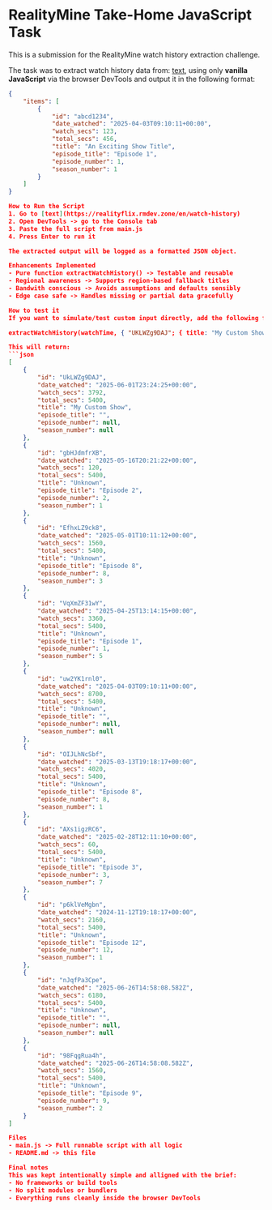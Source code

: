 # RealityMine Take-Home JavaScript Task

This is a submission for the RealityMine watch history extraction challenge.

The task was to extract watch history data from: [text](https://realityflix.rmdev.zone), using only **vanilla JavaScript** via the browser DevTools and output it in the following format:

```json
{
    "items": [
        {
            "id": "abcd1234",
            "date_watched": "2025-04-03T09:10:11+00:00",
            "watch_secs": 123,
            "total_secs": 456,
            "title": "An Exciting Show Title",
            "episode_title": "Episode 1",
            "episode_number": 1,
            "season_number": 1
        }
    ]
}

How to Run the Script
1. Go to [text](https://realityflix.rmdev.zone/en/watch-history)
2. Open DevTools -> go to the Console tab
3. Paste the full script from main.js
4. Press Enter to run it

The extracted output will be logged as a formatted JSON object.

Enhancements Implemented
- Pure function extractWatchHistory() -> Testable and reusable
- Regional awareness -> Supports region-based fallback titles
- Bandwith conscious -> Avoids assumptions and defaults sensibly
- Edge case safe -> Handles missing or partial data gracefully

How to test it
If you want to simulate/test custom input directly, add the following function to the console to verify it works with different input:

extractWatchHistory(watchTime, { "UKLWZg9DAJ"; { title: "My Custom Show", length: 90 } })

This will return:
```json
[
    {
        "id": "UkLWZg9DAJ",
        "date_watched": "2025-06-01T23:24:25+00:00",
        "watch_secs": 3792,
        "total_secs": 5400,
        "title": "My Custom Show",
        "episode_title": "",
        "episode_number": null,
        "season_number": null
    },
    {
        "id": "gbHJdmfrXB",
        "date_watched": "2025-05-16T20:21:22+00:00",
        "watch_secs": 120,
        "total_secs": 5400,
        "title": "Unknown",
        "episode_title": "Episode 2",
        "episode_number": 2,
        "season_number": 1
    },
    {
        "id": "EfhxLZ9ck8",
        "date_watched": "2025-05-01T10:11:12+00:00",
        "watch_secs": 1560,
        "total_secs": 5400,
        "title": "Unknown",
        "episode_title": "Episode 8",
        "episode_number": 8,
        "season_number": 3
    },
    {
        "id": "VqXmZF31wY",
        "date_watched": "2025-04-25T13:14:15+00:00",
        "watch_secs": 3360,
        "total_secs": 5400,
        "title": "Unknown",
        "episode_title": "Episode 1",
        "episode_number": 1,
        "season_number": 5
    },
    {
        "id": "uw2YK1rnl0",
        "date_watched": "2025-04-03T09:10:11+00:00",
        "watch_secs": 8700,
        "total_secs": 5400,
        "title": "Unknown",
        "episode_title": "",
        "episode_number": null,
        "season_number": null
    },
    {
        "id": "OIJLhNcSbf",
        "date_watched": "2025-03-13T19:18:17+00:00",
        "watch_secs": 4020,
        "total_secs": 5400,
        "title": "Unknown",
        "episode_title": "Episode 8",
        "episode_number": 8,
        "season_number": 1
    },
    {
        "id": "AXs1igzRC6",
        "date_watched": "2025-02-28T12:11:10+00:00",
        "watch_secs": 60,
        "total_secs": 5400,
        "title": "Unknown",
        "episode_title": "Episode 3",
        "episode_number": 3,
        "season_number": 7
    },
    {
        "id": "p6klVeMgbn",
        "date_watched": "2024-11-12T19:18:17+00:00",
        "watch_secs": 2160,
        "total_secs": 5400,
        "title": "Unknown",
        "episode_title": "Episode 12",
        "episode_number": 12,
        "season_number": 1
    },
    {
        "id": "nJqfPa3Cpe",
        "date_watched": "2025-06-26T14:58:08.582Z",
        "watch_secs": 6180,
        "total_secs": 5400,
        "title": "Unknown",
        "episode_title": "",
        "episode_number": null,
        "season_number": null
    },
    {
        "id": "98FqgRua4h",
        "date_watched": "2025-06-26T14:58:08.582Z",
        "watch_secs": 1560,
        "total_secs": 5400,
        "title": "Unknown",
        "episode_title": "Episode 9",
        "episode_number": 9,
        "season_number": 2
    }
]

Files
- main.js -> Full runnable script with all logic
- README.md -> this file

Final notes
This was kept intentionally simple and alligned with the brief:
- No frameworks or build tools
- No split modules or bundlers
- Everything runs cleanly inside the browser DevTools